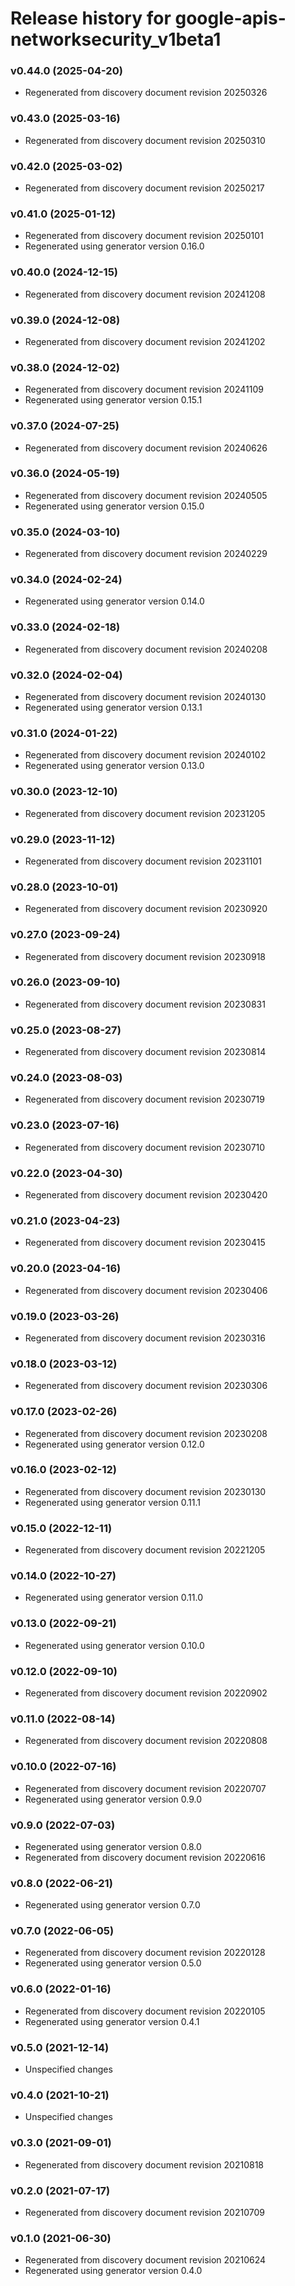# Release history for google-apis-networksecurity_v1beta1

### v0.44.0 (2025-04-20)

* Regenerated from discovery document revision 20250326

### v0.43.0 (2025-03-16)

* Regenerated from discovery document revision 20250310

### v0.42.0 (2025-03-02)

* Regenerated from discovery document revision 20250217

### v0.41.0 (2025-01-12)

* Regenerated from discovery document revision 20250101
* Regenerated using generator version 0.16.0

### v0.40.0 (2024-12-15)

* Regenerated from discovery document revision 20241208

### v0.39.0 (2024-12-08)

* Regenerated from discovery document revision 20241202

### v0.38.0 (2024-12-02)

* Regenerated from discovery document revision 20241109
* Regenerated using generator version 0.15.1

### v0.37.0 (2024-07-25)

* Regenerated from discovery document revision 20240626

### v0.36.0 (2024-05-19)

* Regenerated from discovery document revision 20240505
* Regenerated using generator version 0.15.0

### v0.35.0 (2024-03-10)

* Regenerated from discovery document revision 20240229

### v0.34.0 (2024-02-24)

* Regenerated using generator version 0.14.0

### v0.33.0 (2024-02-18)

* Regenerated from discovery document revision 20240208

### v0.32.0 (2024-02-04)

* Regenerated from discovery document revision 20240130
* Regenerated using generator version 0.13.1

### v0.31.0 (2024-01-22)

* Regenerated from discovery document revision 20240102
* Regenerated using generator version 0.13.0

### v0.30.0 (2023-12-10)

* Regenerated from discovery document revision 20231205

### v0.29.0 (2023-11-12)

* Regenerated from discovery document revision 20231101

### v0.28.0 (2023-10-01)

* Regenerated from discovery document revision 20230920

### v0.27.0 (2023-09-24)

* Regenerated from discovery document revision 20230918

### v0.26.0 (2023-09-10)

* Regenerated from discovery document revision 20230831

### v0.25.0 (2023-08-27)

* Regenerated from discovery document revision 20230814

### v0.24.0 (2023-08-03)

* Regenerated from discovery document revision 20230719

### v0.23.0 (2023-07-16)

* Regenerated from discovery document revision 20230710

### v0.22.0 (2023-04-30)

* Regenerated from discovery document revision 20230420

### v0.21.0 (2023-04-23)

* Regenerated from discovery document revision 20230415

### v0.20.0 (2023-04-16)

* Regenerated from discovery document revision 20230406

### v0.19.0 (2023-03-26)

* Regenerated from discovery document revision 20230316

### v0.18.0 (2023-03-12)

* Regenerated from discovery document revision 20230306

### v0.17.0 (2023-02-26)

* Regenerated from discovery document revision 20230208
* Regenerated using generator version 0.12.0

### v0.16.0 (2023-02-12)

* Regenerated from discovery document revision 20230130
* Regenerated using generator version 0.11.1

### v0.15.0 (2022-12-11)

* Regenerated from discovery document revision 20221205

### v0.14.0 (2022-10-27)

* Regenerated using generator version 0.11.0

### v0.13.0 (2022-09-21)

* Regenerated using generator version 0.10.0

### v0.12.0 (2022-09-10)

* Regenerated from discovery document revision 20220902

### v0.11.0 (2022-08-14)

* Regenerated from discovery document revision 20220808

### v0.10.0 (2022-07-16)

* Regenerated from discovery document revision 20220707
* Regenerated using generator version 0.9.0

### v0.9.0 (2022-07-03)

* Regenerated using generator version 0.8.0
* Regenerated from discovery document revision 20220616

### v0.8.0 (2022-06-21)

* Regenerated using generator version 0.7.0

### v0.7.0 (2022-06-05)

* Regenerated from discovery document revision 20220128
* Regenerated using generator version 0.5.0

### v0.6.0 (2022-01-16)

* Regenerated from discovery document revision 20220105
* Regenerated using generator version 0.4.1

### v0.5.0 (2021-12-14)

* Unspecified changes

### v0.4.0 (2021-10-21)

* Unspecified changes

### v0.3.0 (2021-09-01)

* Regenerated from discovery document revision 20210818

### v0.2.0 (2021-07-17)

* Regenerated from discovery document revision 20210709

### v0.1.0 (2021-06-30)

* Regenerated from discovery document revision 20210624
* Regenerated using generator version 0.4.0

